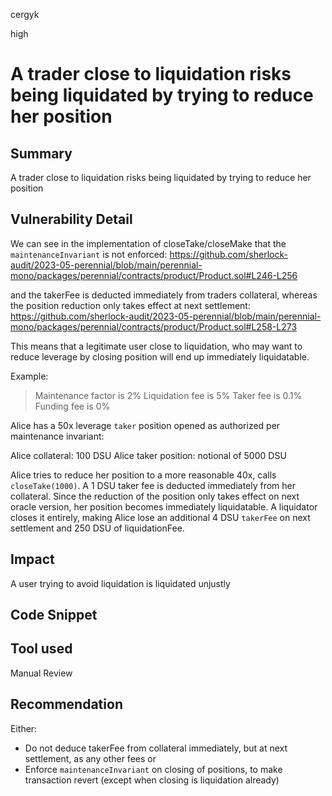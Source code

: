 cergyk

high

# A trader close to liquidation risks being liquidated by trying to reduce her position

## Summary
A trader close to liquidation risks being liquidated by trying to reduce her position

## Vulnerability Detail
We can see in the implementation of closeTake/closeMake that the `maintenanceInvariant` is not enforced:
https://github.com/sherlock-audit/2023-05-perennial/blob/main/perennial-mono/packages/perennial/contracts/product/Product.sol#L246-L256

and the takerFee is deducted immediately from traders collateral, whereas the position reduction only takes effect at next settlement:
https://github.com/sherlock-audit/2023-05-perennial/blob/main/perennial-mono/packages/perennial/contracts/product/Product.sol#L258-L273

This means that a legitimate user close to liquidation, who may want to reduce leverage by closing position will end up immediately liquidatable.

Example:
>Maintenance factor is 2%
>Liquidation fee is 5%
>Taker fee is 0.1%
>Funding fee is 0%

Alice has a 50x leverage `taker` position opened as authorized per maintenance invariant:

Alice collateral: 100 DSU
Alice taker position: notional of 5000 DSU

Alice tries to reduce her position to a more reasonable 40x, calls `closeTake(1000)`. 
A 1 DSU taker fee is deducted immediately from her collateral. Since the reduction of the position only takes effect on next oracle version, her position becomes immediately liquidatable. 
A liquidator closes it entirely, making Alice lose an additional 4 DSU `takerFee` on next settlement and 250 DSU of liquidationFee.

## Impact
A user trying to avoid liquidation is liquidated unjustly

## Code Snippet

## Tool used
Manual Review

## Recommendation
Either:
- Do not deduce takerFee from collateral immediately, but at next settlement, as any other fees
or
- Enforce `maintenanceInvariant` on closing of positions, to make transaction revert (except when closing is liquidation already)